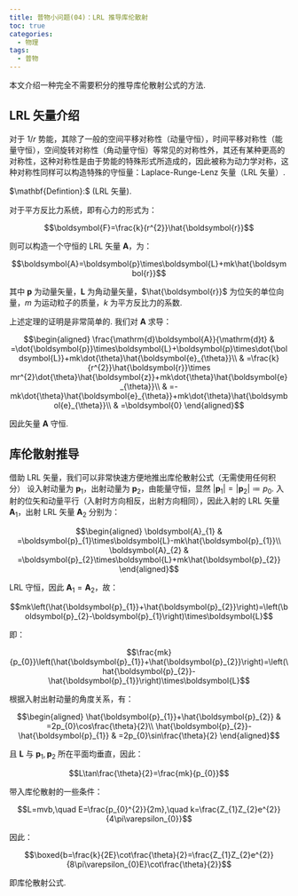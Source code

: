 ```yaml
---
title: 普物小问题(04)：LRL 推导库伦散射
toc: true
categories:
  - 物理
tags:
  - 普物
---
```


本文介绍一种完全不需要积分的推导库伦散射公式的方法.

<!-- more -->

## LRL 矢量介绍

对于 $1/r$
势能，其除了一般的空间平移对称性（动量守恒），时间平移对称性（能量守恒），空间旋转对称性（角动量守恒）等常见的对称性外，其还有某种更高的对称性，这种对称性是由于势能的特殊形式所造成的，因此被称为动力学对称，这种对称性同样可以构造特殊的守恒量：Laplace-Runge-Lenz
矢量（LRL 矢量）.

<div class="notice--success" markdown="1">
$\mathbf{Defintion}:$ (LRL 矢量).

对于平方反比力系统，即有心力的形式为：

$$\boldsymbol{F}=\frac{k}{r^{2}}\hat{\boldsymbol{r}}$$

则可以构造一个守恒的 LRL 矢量 $\boldsymbol{A}$，为：

$$\boldsymbol{A}=\boldsymbol{p}\times\boldsymbol{L}+mk\hat{\boldsymbol{r}}$$

其中 $\boldsymbol{p}$ 为动量矢量，$\boldsymbol{L}$
为角动量矢量，$\hat{\boldsymbol{r}}$ 为位矢的单位向量，$m$
为运动粒子的质量，$k$ 为平方反比力的系数.

</div>

上述定理的证明是非常简单的. 我们对 $\boldsymbol{A}$ 求导：

$$\begin{aligned}
\frac{\mathrm{d}\boldsymbol{A}}{\mathrm{d}t} & =\dot{\boldsymbol{p}}\times\boldsymbol{L}+\boldsymbol{p}\times\dot{\boldsymbol{L}}+mk\dot{\theta}\hat{\boldsymbol{e}_{\theta}}\\
 & =\frac{k}{r^{2}}\hat{\boldsymbol{r}}\times mr^{2}\dot{\theta}\hat{\boldsymbol{z}}+mk\dot{\theta}\hat{\boldsymbol{e}_{\theta}}\\
 & =-mk\dot{\theta}\hat{\boldsymbol{e}_{\theta}}+mk\dot{\theta}\hat{\boldsymbol{e}_{\theta}}\\
 & =\boldsymbol{0}
\end{aligned}$$

因此矢量 $\boldsymbol{A}$ 守恒.

## 库伦散射推导

借助 LRL 矢量，我们可以非常快速方便地推出库伦散射公式（无需使用任何积分）
设入射动量为 $\boldsymbol{p}_{1}$，出射动量为
$\boldsymbol{p}_{2}$，由能量守恒，显然
$\left|\boldsymbol{p}_{1}\right|=\left|\boldsymbol{p}_{2}\right|\coloneqq p_{0}$.
入射的位矢和动量平行（入射时方向相反，出射方向相同），因此入射的 LRL
矢量 $\boldsymbol{A}_{1}$，出射 LRL 矢量 $\boldsymbol{A}_{2}$ 分别为：

$$\begin{aligned}
\boldsymbol{A}_{1} & =\boldsymbol{p}_{1}\times\boldsymbol{L}-mk\hat{\boldsymbol{p}_{1}}\\
\boldsymbol{A}_{2} & =\boldsymbol{p}_{2}\times\boldsymbol{L}+mk\hat{\boldsymbol{p}_{2}}
\end{aligned}$$

LRL 守恒，因此 $\boldsymbol{A}_{1}=\boldsymbol{A}_{2}$，故：

$$mk\left(\hat{\boldsymbol{p}_{1}}+\hat{\boldsymbol{p}_{2}}\right)=\left(\boldsymbol{p}_{2}-\boldsymbol{p}_{1}\right)\times\boldsymbol{L}$$

即：

$$\frac{mk}{p_{0}}\left(\hat{\boldsymbol{p}_{1}}+\hat{\boldsymbol{p}_{2}}\right)=\left(\hat{\boldsymbol{p}_{2}}-\hat{\boldsymbol{p}_{1}}\right)\times\boldsymbol{L}$$

根据入射出射动量的角度关系，有：

$$\begin{aligned}
\hat{\boldsymbol{p}_{1}}+\hat{\boldsymbol{p}_{2}} & =2p_{0}\cos\frac{\theta}{2}\\
\hat{\boldsymbol{p}_{2}}-\hat{\boldsymbol{p}_{1}} & =2p_{0}\sin\frac{\theta}{2}
\end{aligned}$$

且 $\boldsymbol{L}$ 与 $\boldsymbol{p}_{1},\boldsymbol{p}_{2}$
所在平面均垂直，因此：

$$L\tan\frac{\theta}{2}=\frac{mk}{p_{0}}$$

带入库伦散射的一些条件：

$$L=mvb,\quad E=\frac{p_{0}^{2}}{2m},\quad k=\frac{Z_{1}Z_{2}e^{2}}{4\pi\varepsilon_{0}}$$

因此：

$$\boxed{b=\frac{k}{2E}\cot\frac{\theta}{2}=\frac{Z_{1}Z_{2}e^{2}}{8\pi\varepsilon_{0}E}\cot\frac{\theta}{2}}$$

即库伦散射公式.
